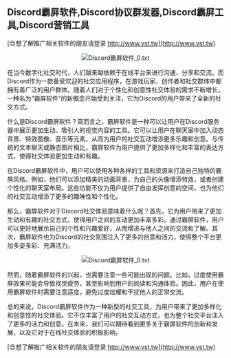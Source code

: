 ## **Discord霸屏软件,Discord协议群发器,Discord霸屏工具,Discord营销工具**

[😍想了解推广相关软件的朋友请登录 http://www.vst.tw](http://www.vst.tw)

 <center><img src="https://vst.tw/MP4/tuiguang/png/4.png" alt="Discord霸屏软件_0.txt"></center>

在当今数字化社交时代，人们越来越依赖于在线平台来进行沟通、分享和交流。而Discord作为一款备受欢迎的社交应用程序，在游戏玩家、创作者和社交群体中都拥有着广泛的用户群体。随着人们对于个性化和创意性社交体验的需求不断增长，一种名为"霸屏软件"的新概念开始受到关注，它为Discord的用户带来了全新的社交方式。

什么是Discord霸屏软件？简而言之，霸屏软件是一种可以让用户在Discord服务器中展示更加生动、吸引人的视觉内容的工具。它可以让用户在聊天室中加入动态背景、特效图像、音乐等元素，从而为用户的社交互动增添更多乐趣和创意。与传统的文本聊天或静态图片相比，霸屏软件为用户提供了更加多样化和丰富的表达方式，使得社交体验更加生动和有趣。

在Discord霸屏软件中，用户可以使用各种各样的工具和资源来打造自己独特的霸屏风格。例如，他们可以添加精美的动画背景，为自己的头像增添特效，或者创建个性化的聊天室布局。这些功能不仅为用户提供了自由发挥创意的空间，也为他们的社交互动增添了更多的趣味性和个性化。

那么，霸屏软件对于Discord社交体验意味着什么呢？首先，它为用户带来了更加生动和有趣的社交方式，使得用户之间的互动更加丰富多彩。通过霸屏软件，用户可以更好地展示自己的个性和兴趣爱好，从而增进与他人之间的交流和了解。其次，霸屏软件也为Discord的社交氛围注入了更多的创意和活力，使得整个平台更加多姿多彩、充满活力。

 <center><img src="https://vst.tw/MP4/tuiguang/png/2.png" alt="Discord霸屏软件_0.txt"></center>

然而，随着霸屏软件的兴起，也需要注意一些可能出现的问题。比如，过度使用霸屏效果可能会导致视觉疲劳，甚至影响到用户的阅读和沟通体验。因此，用户在使用霸屏软件时需要注意适度，避免过度炫耀和干扰他人的正常交流。

总的来说，Discord霸屏软件作为一种新型的社交工具，为用户带来了更加多样化和创意性的社交体验。它不仅丰富了用户的社交互动方式，也为整个社交平台注入了更多的活力和创意。在未来，我们可以期待看到更多关于霸屏软件的创新和发展，以及它对于在线社交体验的积极影响。

[😍想了解推广相关软件的朋友请登录 http://www.vst.tw](http://www.vst.tw)



